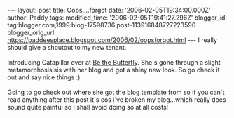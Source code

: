 \-\-- layout: post title: Oops\....forgot date:
\'2006-02-05T19:34:00.000Z\' author: Paddy tags: modified\_time:
\'2006-02-05T19:41:27.296Z\' blogger\_id:
tag:blogger.com,1999:blog-17598736.post-113916848727223590
blogger\_orig\_url:
https://paddeesplace.blogspot.com/2006/02/oopsforgot.html \-\-- I really
should give a shoutout to my new tenant.\
\
Introducing Catapillar over at [Be the
Butterfly](https://bethebutterfly.blogspot.com/). She\`s gone through a
slight metamorphosisisis with her blog and got a shiny new look. So go
check it out and say nice things :)\
\
Going to go check out where she got the blog template from so if you
can\`t read anything after this post it\`s cos i\`ve broken my
blog\...which really does sound quite painful so I shall avoid doing so
at all costs!
